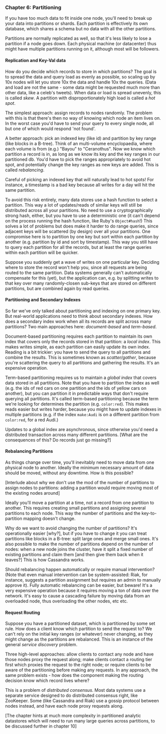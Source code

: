 ### Chapter 6: Partitioning

If you have too much data to fit inside one node, you'll need to break up your data into partitions or shards. Each partition is effectively its own database, which shares a schema but no data with all the other partitions.

Partitions are normally replicated as well, so that it's less likely to lose a partition if a node goes down. Each physical machine (or datacenter) thus might have multiple partitions running on it, although most will be followers.

#### Replication and Key-Val data
How do you decide which records to store in which partitions? The goal is to spread the data and query load as evenly as possible, so scaling up by 10x nodes will let you store 10x the data and handle 10x the queries. (Data and load are not the same - some data might be requested much more than other data, like a celeb's tweets). When data or load is spread unevenly, this is called _skew_. A partition with disproportionately high load is called a _hot spot_.

The simplest approach: assign records to nodes randomly. The problem with this is that there's then no way of knowing which node an item lives on. In the worst case you'd have to send your query to every single node, all but one of which would respond 'not found'.

A better approach: pick an indexed key (like id) and partition by key range (like blocks in a B-tree). Think of an multi-volume encyclopaedia, where each volume is from (e.g.) "Bayou" to "Ceranothus". Now we know which partition a record is in, as long as we know its key and the key ranges in our partitioned db. You'd have to pick the ranges appropriately to avoid hot spot, and potentially change the key ranges as new keys are added. This is called _rebalancing_.

Careful of picking an indexed key that will naturally lead to hot spots! For instance, a timestamp is a bad key because all writes for a day will hit the same partition.

To avoid this risk entirely, many data stores use a hash function to select a partition. This way a lot of updates/reads of similar keys will still be distributed across all your partitions. No need to use a cryptographically strong hash, either, but you have to use a deterministic one (it can't depend on the process running the hash function, like Ruby's `Object#hash`!) This solves a lot of problems but does make it harder to do range queries, since adjacent keys will be scattered (by design) over all your partitions. One compromise here is to partition by one key but sort within each partition by another (e.g. partition by id and sort by timestamp). This way you still have to query each partition for all the records, but at least the range queries within each partition will be quicker.

Suppose you suddenly get a wave of writes on one particular key. Deciding where to store the record won't help you, since all requests are being routed to the same partition. Data systems generally can't automatically compensate for this (yet), but the application can, e.g. by splitting writes to that key over many randomly-closen sub-keys that are stored on different partitions, but are combined again by read queries.

#### Partitioning and Secondary Indexes
So far we've only talked about partitioning and indexing on one primary key. But real-world applications need to think about secondary indexes. How does a secondary index work when all its records are split across many partitions? Two main approaches here: _document-based_ and _term-based_.

Document-based partitioning requires each partition to maintain its own index that covers only the records stored in that partition: a _local index_. This makes writes simple, as each partition can easily update its own index. Reading is a bit trickier: you have to send the query to all partitions and combine the results. This is sometimes known as _scatter/gather_, because you're scattering the query to all partitions and gathering the results. It's an expensive operation.

Term-based partitioning requires us to maintain a _global index_ that covers data stored in all partitions. Note that you have to partition the index as well (e.g. the ids of red cars on one partition and the ids of yellow cars on another), but you can partition it in predictable ways that don't require querying all partitions. It's called term-based partitioning because the term we're looking for determines the partition (e.g. `color:red`). This makes reads easier but writes harder, because you might have to update indexes in multiple partitions (e.g. if the index `make:Audi` is on a different partition from `color:red`, for a red Audi.)

Updates to a global index are asynchronous, since otherwise you'd need a distributed transaction across many different partitions. [What are the consequences of this? Do records just go missing?]

#### Rebalancing Partitions
As things change over time, you'll inevitably need to move data from one physical node to another. Ideally the minimum necessary amount of data should be moved, without any downtime. How is this possible?

[Interlude about why we don't use the mod of the number of partitions to assign nodes to partitions: adding a partition would require moving most of the existing nodes around]

Ideally you'll move a partition at a time, not a record from one partition to another. This requires creating small partitions and assigning several partitions to each node. This way the number of partitions and the key-to-partition mapping doesn't change.

Why do we want to avoid changing the number of partitions? It's operationally easier [why?], but if you have to change it you can treat partitions like blocks in a B-tree: split large ones and merge small ones. It's also possible to make the number of partitions depend on the number of nodes: when a new node joins the cluster, have it split a fixed number of existing partitions and claim them [and then give them back when it leaves?] This is how Cassandra works.

Should rebalancing happen automatically or require manual intervention? (Note that even manual intervention can be system-assisted: Riak, for instance, suggests a partition assignment but requires an admin to manually approve it). Fully automatic rebalancing can be easier, but beware! It's a very expensive operation because it requires moving a ton of data over the network. It's easy to cause a cascading failure by moving data from an overloaded node, thus overloading the other nodes, etc etc.

#### Request Routing
Suppose you have a partitioned dataset, which is partitioned by some set rule. How does a client know which partition to send the request to? We can't rely on the initial key ranges (or whatever) never changing, as they might change as the partitions are rebalanced. This is an instance of the general _service discovery_ problem.

Three high-level approaches: allow clients to contact any node and have those nodes proxy the request along; make clients contact a routing tier first which proxies the request to the right node; or require clients to be aware of the partitioning before making any requests. In any approach, the same problem exists - how does the component making the routing decision know which record lives where?

This is a problem of _distributed consensus_. Most data systems use a separate service designed to do distributed consensus right, like ZooKeeper. Some (like Cassandra and Riak) use a gossip protocol between nodes instead, and have each node proxy requests along.

[The chapter hints at much more complexity in partitioned analytic datastores which will need to run many large queries across partitions, to be discussed further in chapter 10]
